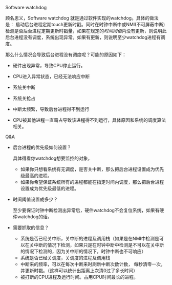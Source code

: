 Software watchdog

顾名思义，Software watchdog 就是通过软件实现的watchdog。具体的做法是： 启动后台进程定期touch更新时戳。同时在时钟中断中或NMI(不可屏蔽中断)检测是否后台进程定期更新时戳量，如果在规定的*时间阈值*内没有更新，则说明此后台进程没有调度，系统出现异常。如果有更新，则说明至少watchdog进程有调度。

那么什么情况会导致后台进程没有调度呢？可能的原因如下：

- 硬件出现异常，导致CPU停止运行。

- CPU进入异常状态，已经无法响应中断

- 系统关中断

- 系统关抢占

- 中断太频繁，导致后台进程得不到运行

- CPU被其他进程一直霸占导致该进程得不到运行，具体原因和系统的调度算法相关。

  

Q&A

- 后台进程的优先级如何设置？

  具体得看你watchdog想要监控的对象， 

  - 如果你只想看系统有无调度，是否关中断，那么把后台进程设置成为优先级最高的进程。
  - 如果你希望保证系统所有的进程都能在指定时间内调度，那么把后台进程设置成为优先级最低的进程。
  
- 时间阈值设置成多少？

  至少要保证时钟中断检测出异常后，硬件watchdog不会复位系统，如果有硬件watchdog的话。

- 需要抓取的信息？

  - 系统是否已经关中断，关中断的进程及调用栈（如果是在NMI中检测是可以在关中断的情况下检测，如果只是在时钟中断中检测是不可以在关中断的情况下检测的，因为关中断的情况下，时钟中断也不可响应）
  - 系统是否已经关调度，关调度的进程及调用栈
  - 中断来的频率，可以在每次中断来时刷新中断次数计数， 每秒清零一次，并更新时戳。（这样可以统计出距离上次清0过了多长时间）
  - 被打断的CPU进程及运行时间。占用CPU时间最长的进程。
  
  
